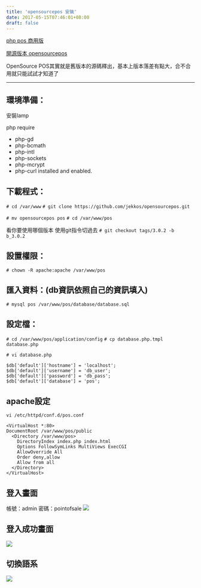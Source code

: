 ```yaml
---
title: 'opensourcepos 安裝'
date: 2017-05-15T07:46:01+08:00
draft: false
---
```


[php pos 商用版](https://phppointofsale.com/)

[開源版本 opensourcepos](https://github.com/jekkos/opensourcepos)

OpenSource POS其實就是舊版本的源碼釋出，基本上版本落差有點大，合不合用就只能試試才知道了

---

## 環境準備：
安裝lamp

php require
* php-gd
* php-bcmath
* php-intl
* php-sockets
* php-mcrypt
* php-curl installed and enabled.

## 下載程式：
`# cd /var/www`
`# git clone https://github.com/jekkos/opensourcepos.git`

`# mv opensourcepos pos`
`# cd /var/www/pos`

看你要使用哪個版本 使用git指令切過去
`# git checkout tags/3.0.2 -b b_3.0.2`


## 設置權限：
`# chown -R apache:apache /var/www/pos`

## 匯入資料：(db資訊依照自己的資訊填入)
`# mysql pos /var/www/pos/database/database.sql`

## 設定檔：
`# cd /var/www/pos/application/config`
`# cp database.php.tmpl database.php`

`# vi database.php`

```
$db['default']['hostname'] = 'localhost';
$db['default']['username'] = 'db_user';
$db['default']['password'] = 'db_pass';
$db['default']['database'] = 'pos';
```

## apache設定
`vi /etc/httpd/conf.d/pos.conf`

```
<VirtualHost *:80>
DocumentRoot /var/www/pos/public
  <Directory /var/www/pos>
    DirectoryIndex index.php index.html
    Options FollowSymLinks MultiViews ExecCGI
    AllowOverride All
    Order deny,allow
    Allow from all
  </Directory>
</VirtualHost>
```

## 登入畫面
帳號：admin
密碼：pointofsale
<img src="//fblog.ooopiz.com/images/2017/m05-a01.jpg">


## 登入成功畫面
<img src="//fblog.ooopiz.com/images/2017/m05-a02.jpg">

## 切換語系
<img src="//fblog.ooopiz.com/images/2017/m05-b01.jpg">
